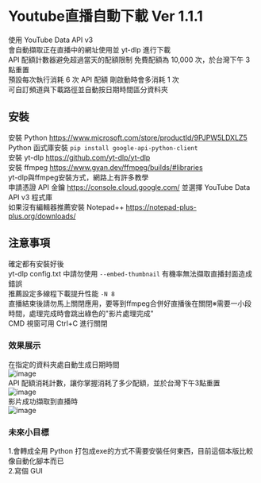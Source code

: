# Youtube直播自動下載 Ver 1.1.1
使用 YouTube Data API v3<br>
會自動擷取正在直播中的網址使用並 yt-dlp 進行下載<br>
API 配額計數器避免超過當天的配額限制 免費配額為 10,000 次，於台灣下午 3 點重置<br>
預設每次執行消耗 6 次 API 配額 剛啟動時會多消耗 1 次<br>
可自訂頻道與下載路徑並自動按日期時間區分資料夾<br>

## 安裝
安裝 Python https://www.microsoft.com/store/productId/9PJPW5LDXLZ5<br>
Python 函式庫安裝 ```pip install google-api-python-client```<br>
安裝 yt-dlp https://github.com/yt-dlp/yt-dlp<br>
安裝 ffmpeg https://www.gyan.dev/ffmpeg/builds/#libraries <br>
yt-dlp與ffmpeg安裝方式，網路上有許多教學<br>
申請憑證 API 金鑰 https://console.cloud.google.com/ 並選擇 YouTube Data API v3 程式庫<br>
如果沒有編輯器推薦安裝 Notepad++ https://notepad-plus-plus.org/downloads/

## 注意事項
確定都有安裝好後<br>
yt-dlp config.txt 中請勿使用 ```--embed-thumbnail``` 有機率無法擷取直播封面造成錯誤<br>
推薦設定多線程下載提升性能 ```-N 8``` <br>
直播結束後請勿馬上關閉應用，要等到ffmpeg合併好直播後在關閉※需要一小段時間，處理完成時會跳出綠色的"影片處理完成"<br>
CMD 視窗可用 Ctrl+C 進行關閉<br>

### 效果展示
在指定的資料夾處自動生成日期時間<br>
![image](https://user-images.githubusercontent.com/78526289/235908490-7646254c-b39b-4159-b09d-a80a2fc855ea.png)<br>
API 配額消耗計數，讓你掌握消耗了多少配額，並於台灣下午3點重置<br>
![image](https://user-images.githubusercontent.com/78526289/235909118-04378dba-4934-4487-be66-2cbde9e9cdf5.png)<br>
影片成功擷取到直播時<br>
![image](https://user-images.githubusercontent.com/78526289/235911283-b7004ee0-53eb-48cc-968d-ce9901545153.png)<br>

### 未來小目標
1.會轉成全用 Python 打包成exe的方式不需要安裝任何東西，目前這個本版比較像自動化腳本而已<br>
2.寫個 GUI<br>
